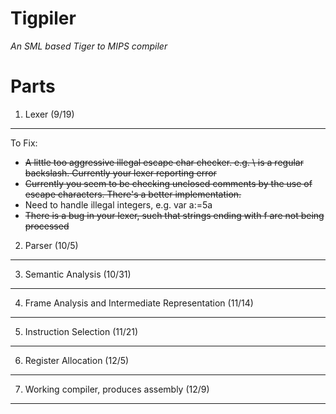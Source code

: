 Tigpiler
========
*An SML based Tiger to MIPS compiler*

Parts
=====

1. Lexer (9/19)
---------------
To Fix:  

+ <del> A little too aggressive illegal escape char checker. e.g. \\ is a regular backslash. Currently your lexer reporting error </del>  
+ <del> Currently you seem to be checking unclosed comments by the use of escape characters. There's a better implementation. </del>
+ Need to handle illegal integers, e.g. var a:=5a
+ <del> There is a bug in your lexer, such that strings ending with f are not being processed </del>

2. Parser (10/5)
----------------

3. Semantic Analysis (10/31)
----------------------------

4. Frame Analysis and Intermediate Representation (11/14)
---------------------------------------------------------

5. Instruction Selection (11/21)
--------------------------------

6. Register Allocation (12/5)
-----------------------------

7. Working compiler, produces assembly (12/9)
---------------------------------------------